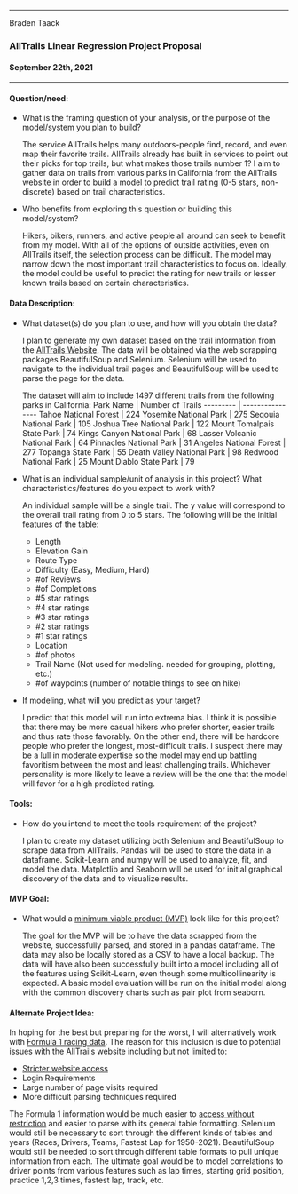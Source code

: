 ___
Braden Taack
###  AllTrails Linear Regression Project Proposal
#### September 22th, 2021
___
  

#### Question/need:
* What is the framing question of your analysis, or the purpose of the model/system you plan to build?   
  
  The service AllTrails helps many outdoors-people find, record, and even map their favorite trails. AllTrails already has built in services to point out their picks for top trails, but what makes those trails number 1? I aim to gather data on trails from various parks in California from the AllTrails website in order to build a model to predict trail rating (0-5 stars, non-discrete) based on trail characteristics. 

* Who benefits from exploring this question or building this model/system?  
  
  Hikers, bikers, runners, and active people all around can seek to benefit from my model. With all of the options of outside activities, even on AllTrails itself, the selection process can be difficult. The model may narrow down the most important trail characteristics to focus on. Ideally, the model could be useful to predict the rating for new trails or lesser known trails based on certain characteristics. 

#### Data Description:
* What dataset(s) do you plan to use, and how will you obtain the data?  
  
  I plan to generate my own dataset based on the trail information from the [AllTrails Website](https://www.alltrails.com/). The data will be obtained via the web scrapping packages BeautifulSoup and Selenium. Selenium will be used to navigate to the individual trail pages and BeautifulSoup will be used to parse the page for the data. 

  The dataset will aim to include 1497 different trails from the following parks in California:
  Park Name | Number of Trails
  --------- | ----------------
  Tahoe National Forest | 224
  Yosemite National Park | 275
  Seqouia National Park | 105
  Joshua Tree National Park | 122
  Mount Tomalpais State Park | 74
  Kings Canyon National Park | 68
  Lasser Volcanic National Park | 64
  Pinnacles National Park | 31
  Angeles National Forest | 277
  Topanga State Park | 55
  Death Valley National Park | 98
  Redwood National Park | 25
  Mount Diablo State Park | 79
  
* What is an individual sample/unit of analysis in this project? What characteristics/features do you expect to work with?  
  
  An individual sample will be a single trail. The y value will correspond to the overall trail rating from 0 to 5 stars. The following will be the initial features of the table:  
  * Length  
  * Elevation Gain  
  * Route Type
  * Difficulty (Easy, Medium, Hard)
  * #of Reviews
  * #of Completions
  * #5 star ratings
  * #4 star ratings
  * #3 star ratings
  * #2 star ratings
  * #1 star ratings
  * Location
  * #of photos
  * Trail Name (Not used for modeling. needed for grouping, plotting, etc.)
  * #of waypoints (number of notable things to see on hike)
  
* If modeling, what will you predict as your target? 

  I predict that this model will run into extrema bias. I think it is possible that there may be more casual hikers who prefer shorter, easier trails and thus rate those favorably. On the other end, there will be hardcore people who prefer the longest, most-difficult trails. I suspect there may be a lull in moderate expertise so the model may end up battling favoritism between the most and least challenging trails. Whichever personality is more likely to leave a review will be the one that the model will favor for a high predicted rating.   
  
#### Tools:
* How do you intend to meet the tools requirement of the project?  
  
  I plan to create my dataset utilizing both Selenium and BeautifulSoup to scrape data from AllTrails. Pandas will be used to store the data in a dataframe. Scikit-Learn and numpy will be used to analyze, fit, and model the data. Matplotlib and Seaborn will be used for initial graphical discovery of the data and to visualize results. 

#### MVP Goal:
* What would a [minimum viable product (MVP)](./mvp.md) look like for this project?  
  
  The goal for the MVP will be to have the data scrapped from the website, successfully parsed, and stored in a pandas dataframe. The data may also be locally stored as a CSV to have a local backup. The data will have also been successfully built into a model including all of the features using Scikit-Learn, even though some multicollinearity is expected. A basic model evaluation will be run on the initial model along with the common discovery charts such as pair plot from seaborn.   
#### Alternate Project Idea:

   In hoping for the best but preparing for the worst, I will alternatively work with [Formula 1 racing data](https://www.formula1.com/en/results.html/2020/races.html). The reason for this inclusion is due to potential issues with the AllTrails website including but not limited to:
  * [Stricter website access](https://www.alltrails.com/robots.txt)
  * Login Requirements
  * Large number of page visits required
  * More difficult parsing techniques required

  The Formula 1 information would be much easier to [access without restriction](https://www.formula1.com/robots.txt) and easier to parse with its general table formatting. Selenium would still be necessary to sort through the different kinds of tables and years (Races, Drivers, Teams, Fastest Lap for 1950-2021). BeautifulSoup would still be needed to sort through different table formats to pull unique information from each. The ultimate goal would be to model correlations to driver points from various features such as lap times, starting grid position, practice 1,2,3 times, fastest lap, track, etc. 
